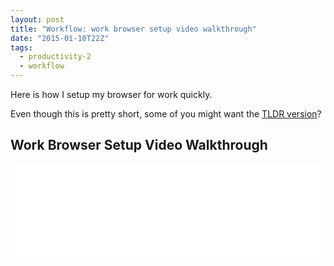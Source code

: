 ```yaml
---
layout: post
title: "Workflow: work browser setup video walkthrough"
date: "2015-01-10T22Z"
tags:
  - productivity-2
  - workflow
---
```


Here is how I setup my browser for work quickly.

Even though this is pretty short, some of you might want the [TLDR version](https://blog.chancesmith.org/how-to-setup-your-browser-for-work-quickly/)?

## Work Browser Setup Video Walkthrough

<iframe width="100%" src="//www.youtube.com/embed/Fwpp-4vT2cE?rel=0" frameborder="0" allowfullscreen></iframe>
